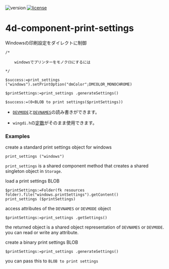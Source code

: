 ![version](https://img.shields.io/badge/version-18%2B-EB8E5F)
[![license](https://img.shields.io/github/license/miyako/4d-component-print-settings)](LICENSE)

# 4d-component-print-settings
Windowsの印刷設定をダイレクトに制御


```4d
/*
	
	windowsでプリンターをモノクロにするには
	
*/

$success:=print_settings ("windows").setPrintOption("dmColor";DMCOLOR_MONOCHROME)

$printSettings:=print_settings .generateSettings()

$success:=(0<BLOB to print settings($printSettings))
```

* [`DEVMODE`](https://docs.microsoft.com/en-us/windows/win32/api/wingdi/ns-wingdi-devmodew)と[`DEVNAMES`](https://docs.microsoft.com/en-us/windows/win32/api/commdlg/ns-commdlg-devnames)の読み書きができます。

* `wingdi.h`の[定数](https://github.com/miyako/4d-component-print-settings/blob/main/print_settings/Resources/constants.xlf)がそのまま使用できます。

### Examples

create a standard print settings object for windows

```4d
print_settings ("windows")
```

`print_settings` is a shared component method that creates a shared singleton object in `Storage`.

load a print settings BLOB 

```4d
$printSettings:=Folder(fk resources folder).file("windows.printSettings").getContent()
print_settings ($printSettings)
```

access attributes of the `DEVNAMES` or `DEVMODE` object

```4d
$printSettings:=print_settings .getSettings()
```

the returned object is a shared object representation of `DEVNAMES` or `DEVMODE`. you can read or write any attribute.

create a binary print settings BLOB

```4d
$printSettings:=print_settings .generateSettings()
```

you can pass this to ``BLOB to print settings``


